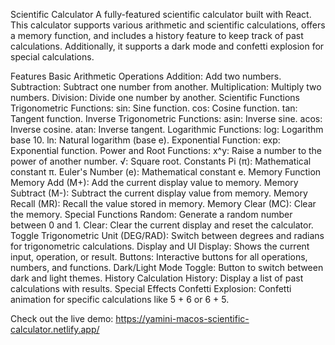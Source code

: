 Scientific Calculator
A fully-featured scientific calculator built with React.<BR>
This calculator supports various arithmetic and scientific calculations, offers a memory function, and includes a history feature to keep track of past calculations. 
Additionally, it supports a dark mode and confetti explosion for special calculations.

Features
Basic Arithmetic Operations
Addition: Add two numbers.
Subtraction: Subtract one number from another.
Multiplication: Multiply two numbers.
Division: Divide one number by another.
Scientific Functions
Trigonometric Functions:
sin: Sine function.
cos: Cosine function.
tan: Tangent function.
Inverse Trigonometric Functions:
asin: Inverse sine.
acos: Inverse cosine.
atan: Inverse tangent.
Logarithmic Functions:
log: Logarithm base 10.
ln: Natural logarithm (base e).
Exponential Function:
exp: Exponential function.
Power and Root Functions:
x^y: Raise a number to the power of another number.
√: Square root.
Constants
Pi (π): Mathematical constant π.
Euler's Number (e): Mathematical constant e.
Memory Function
Memory Add (M+): Add the current display value to memory.
Memory Subtract (M-): Subtract the current display value from memory.
Memory Recall (MR): Recall the value stored in memory.
Memory Clear (MC): Clear the memory.
Special Functions
Random: Generate a random number between 0 and 1.
Clear: Clear the current display and reset the calculator.
Toggle Trigonometric Unit (DEG/RAD): Switch between degrees and radians for trigonometric calculations.
Display and UI
Display: Shows the current input, operation, or result.
Buttons: Interactive buttons for all operations, numbers, and functions.
Dark/Light Mode Toggle: Button to switch between dark and light themes.
History
Calculation History: Display a list of past calculations with results.
Special Effects
Confetti Explosion: Confetti animation for specific calculations like 5 + 6 or 6 + 5.

Check out the live demo: https://yamini-macos-scientific-calculator.netlify.app/

